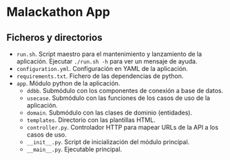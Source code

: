 # Malackathon App

## Ficheros y directorios

- `run.sh`. Script maestro para el mantenimiento y lanzamiento de la aplicación. Ejecutar `./run.sh -h` para ver un
  mensaje de ayuda.
- `configuration.yml`. Configuración en YAML de la aplicación.
- `requirements.txt`. Fichero de las dependencias de python.
- `app`. Módulo python de la aplicación.
    - `ddbb`. Submódulo con los componentes de conexión a base de datos.
    - `usecase`. Submódulo con las funciones de los casos de uso de la aplicación.
    - `domain`. Submódulo con las clases de dominio (entidades).
    - `templates`. Directorio con las plantillas HTML.
    - `controller.py`. Controlador HTTP para mapear URLs de la API a los casos de uso.
    - `__init__.py`. Script de inicialización del módulo principal.
    - `__main__.py`. Ejecutable principal.
